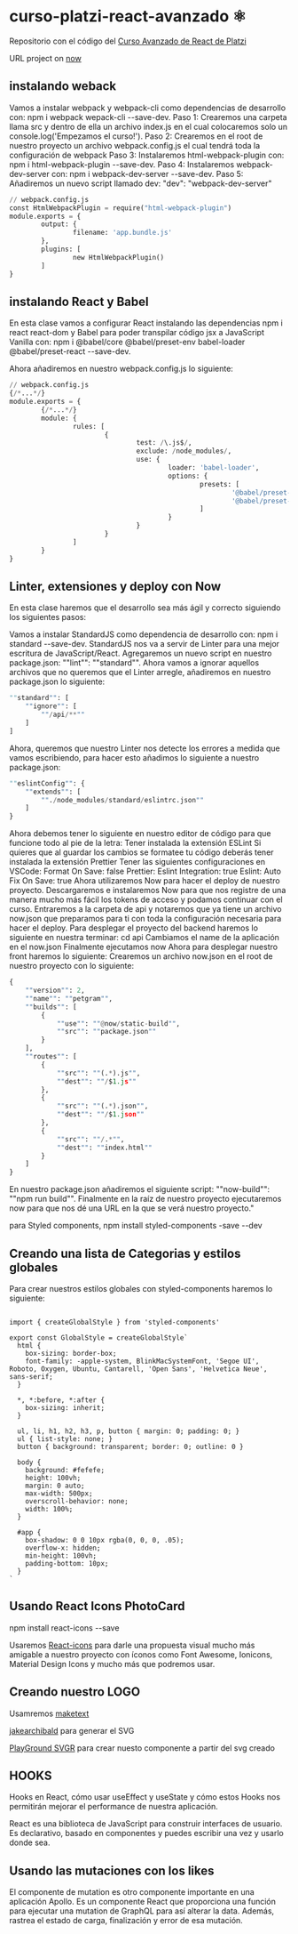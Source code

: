 # curso-platzi-react-avanzado ⚛️

Repositorio con el código del [Curso Avanzado de React de Platzi](https://platzi.com/cursos/react-avanzado/)

URL project on [now](https://cursoreactavanzado.now.sh/)

## instalando weback
 Vamos a instalar webpack y webpack-cli como dependencias de desarrollo con: npm i webpack wepack-cli --save-dev.
Paso 1: Crearemos una carpeta llama src y dentro de ella un archivo index.js en el cual colocaremos solo un console.log('Empezamos el curso!').
Paso 2: Crearemos en el root de nuestro proyecto un archivo webpack.config.js el cual tendrá toda la configuración de webpack
Paso 3: Instalaremos html-webpack-plugin con: npm i html-webpack-plugin --save-dev.
Paso 4: Instalaremos webpack-dev-server con: npm i webpack-dev-server --save-dev.
Paso 5: Añadiremos un nuevo script llamado dev: "dev": "webpack-dev-server"

```python
// webpack.config.js
const HtmlWebpackPlugin = require("html-webpack-plugin")
module.exports = {
        output: {
                filename: 'app.bundle.js'
        },
        plugins: [
                new HtmlWebpackPlugin()
        ]
}
```

## instalando React y Babel

En esta clase vamos a configurar React instalando las dependencias npm i react react-dom y Babel para poder transpilar código jsx a JavaScript Vanilla con: npm i @babel/core @babel/preset-env babel-loader @babel/preset-react --save-dev.

Ahora añadiremos en nuestro webpack.config.js lo siguiente:

```python
// webpack.config.js
{/*...*/}
module.exports = {
        {/*...*/}
        module: {
                rules: [
                        {
                                test: /\.js$/,
                                exclude: /node_modules/,
                                use: {
                                        loader: 'babel-loader',
                                        options: {
                                                presets: [
                                                        '@babel/preset-env',
                                                        '@babel/preset-react'
                                                ]
                                        }
                                }
                        }
                ]
        }
}
```


## Linter, extensiones y deploy con Now
En esta clase haremos que el desarrollo sea más ágil y correcto siguiendo los siguientes pasos:

Vamos a instalar StandardJS como dependencia de desarrollo con: npm i standard --save-dev. StandardJS nos va a servir de Linter para una mejor escritura de JavaScript/React.
Agregaremos un nuevo script en nuestro package.json: ""lint"": ""standard"".
Ahora vamos a ignorar aquellos archivos que no queremos que el Linter arregle, añadiremos en nuestro package.json lo siguiente:
```python
""standard"": [
	""ignore"": [
		""/api/**""
	]
]
```
Ahora, queremos que nuestro Linter nos detecte los errores a medida que vamos escribiendo, para hacer esto añadimos lo siguiente a nuestro package.json:
```python
""eslintConfig"": {
	""extends"": [
		""./node_modules/standard/eslintrc.json""
	]
}
```
Ahora debemos tener lo siguiente en nuestro editor de código para que funcione todo al pie de la letra:
Tener instalada la extensión ESLint
Si quieres que al guardar los cambios se formatee tu código deberás tener instalada la extensión Prettier
Tener las siguientes configuraciones en VSCode:
Format On Save: false
Prettier: Eslint Integration: true
Eslint: Auto Fix On Save: true
Ahora utilizaremos Now para hacer el deploy de nuestro proyecto.
Descargaremos e instalaremos Now para que nos registre de una manera mucho más fácil los tokens de acceso y podamos continuar con el curso.
Entraremos a la carpeta de api y notaremos que ya tiene un archivo now.json que preparamos para ti con toda la configuración necesaria para hacer el deploy.
Para desplegar el proyecto del backend haremos lo siguiente en nuestra terminar:
cd api
Cambiamos el name de la aplicación en el now.json
Finalmente ejecutamos now
Ahora para desplegar nuestro front haremos lo siguiente:
Crearemos un archivo now.json en el root de nuestro proyecto con lo siguiente:
```python
{
	""version"": 2,
	""name"": ""petgram"",
	""builds"": [
		{
			""use"": ""@now/static-build"",
			""src"": ""package.json""
		}
	],
	""routes"": [
		{
			""src"": ""(.*).js"",
			""dest"": ""/$1.js""
		},
		{
			""src"": ""(.*).json"",
			""dest"": ""/$1.json""
		},
		{
			""src"": ""/.*"",
			""dest"": ""index.html""
		}
	]
}
```
En nuestro package.json añadiremos el siguiente script: ""now-build"": ""npm run build"".
Finalmente en la raíz de nuestro proyecto ejecutaremos now para que nos dé una URL en la que se verá nuestro proyecto."

para Styled components, npm install styled-components -save --dev

## Creando una lista de Categorias y estilos globales
Para crear nuestros estilos globales con styled-components haremos lo siguiente:

```phton

import { createGlobalStyle } from 'styled-components'

export const GlobalStyle = createGlobalStyle`
  html {
    box-sizing: border-box;
    font-family: -apple-system, BlinkMacSystemFont, 'Segoe UI', Roboto, Oxygen, Ubuntu, Cantarell, 'Open Sans', 'Helvetica Neue', sans-serif;
  }

  *, *:before, *:after {
    box-sizing: inherit;
  }

  ul, li, h1, h2, h3, p, button { margin: 0; padding: 0; }
  ul { list-style: none; }
  button { background: transparent; border: 0; outline: 0 }

  body {
    background: #fefefe;
    height: 100vh;
    margin: 0 auto;
    max-width: 500px;
    overscroll-behavior: none;
    width: 100%; 
  }

  #app {
    box-shadow: 0 0 10px rgba(0, 0, 0, .05);
    overflow-x: hidden;
    min-height: 100vh;
    padding-bottom: 10px;
  }
`
```

## Usando React Icons PhotoCard

npm install react-icons --save

Usaremos [React-icons](https://react-icons.netlify.com/#/) para darle una propuesta visual mucho más amigable a nuestro proyecto con íconos como Font Awesome, Ionicons, Material Design Icons y mucho más que podremos usar.



## Creando nuestro LOGO

Usamremos 
[maketext](https://maketext.io/)

[jakearchibald](https://jakearchibald.github.io/svgomg/) para generar el SVG

[PlayGround SVGR](https://react-svgr.com/playground/) para crear nuesto componente a partir del svg creado

## HOOKS

Hooks en React, cómo usar useEffect y useState y cómo estos Hooks nos permitirán mejorar el performance de nuestra aplicación.

React es una biblioteca de JavaScript para construir interfaces de usuario. Es declarativo, basado en componentes y puedes escribir una vez y usarlo donde sea.

## Usando las mutaciones con los likes

El componente de mutation es otro componente importante en una aplicación Apollo. Es un componente React que proporciona una función para ejecutar una mutation de GraphQL para así alterar la data. Además, rastrea el estado de carga, finalización y error de esa mutación.